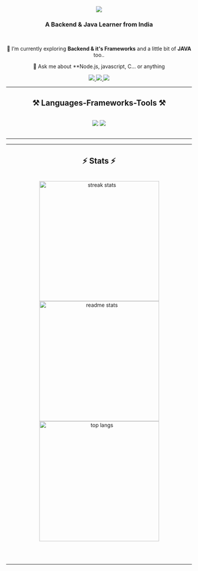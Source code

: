 

<h1 align="center">
    <img src="https://readme-typing-svg.herokuapp.com/?font=Righteous&size=35&center=true&vCenter=true&width=500&height=70&duration=4000&lines=Hi+There!+👋;+I'm+Rahul+Singh!;" />
</h1>

<h3 align="center">A Backend & Java Learner from India</h3>

<br/>

<div align="center">
 <!--
 🔭 I’m currently working on **JWT**
 --!>
    
 🌱 I’m currently exploring **Backend & it's Frameworks** and a little bit of **JAVA** too..

💬 Ask me about **Node.js, javascript, C... or anything


 </div>
 
<div align="center"> 
  <a href="rahulsingh.dev.36@gmail.com">
    <img src="https://img.shields.io/badge/Gmail-D14836?logo=gmail&logoColor=white" />
  </a>
  <a href="https://twitter.com/RahulSingh3605 target="_blank">
    <img src="https://img.shields.io/badge/X-%23000000.svg?logo=X&logoColor=white" target="_blank" />
  </a>
  <a href="https://www.linkedin.com/in/rahul-singh-chouhan-381b252a9/ target="_blank">
    <img src="https://img.shields.io/badge/Linkedin-%230077B5.svg?logo=linkedin&logoColor=white" target="_blank" />
  </a>
</div>

 <hr/>
 
<h2 align="center">⚒️ Languages-Frameworks-Tools ⚒️</h2>
<br/>
<div align="center">
    <img src="https://skillicons.dev/icons?i=html,css,vscode,github,tailwind,git,npm" />
    <img src="https://skillicons.dev/icons?i=nodejs,javascript,express,mongodb,c,java" /><br>
</div>

<br/>
<hr/>


<hr/>

<h2 align="center">⚡ Stats ⚡</h2>
<br>
<div align=center>
  <img width=325 src="https://github-readme-streak-stats-salesp07.vercel.app/?user=RahulSingh044&count_private=true&theme=react&border_radius=10" alt="streak stats"/>
  <img width=325 src="https://github-readme-stats-salesp07.vercel.app/api?username=RahulSingh044&count_private=true&show_icons=true&theme=react&rank_icon=github&border_radius=10" alt="readme stats" />
  <img width=325 align="center" src="https://github-readme-stats-salesp07.vercel.app/api/top-langs/?username=RahulSingh044&hide=HTML&langs_count=8&layout=compact&theme=react&border_radius=10&size_weight=0.5&count_weight=0.5&exclude_repo=github-readme-stats" alt="top langs" />
</div>


<br/><br/>
<hr/>
<br/>
<!--
<div align="center">
<a href='https://ko-fi.com/V7V4RAK9C' target='_blank'><img height='64' style='border:0px;height:64px;' src='https://storage.ko-fi.com/cdn/kofi1.png?v=3' border='0' alt='Buy Me a Coffee at ko-fi.com' /></a>
</div>
--!>
<br/>
